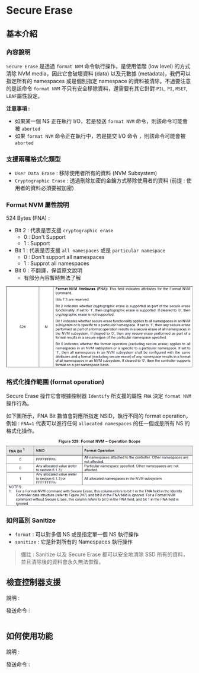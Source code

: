 # Secure Erase



## 基本介紹

### 內容說明

`Secure Erase` 是透過 `format NVM` 命令執行操作，是使用低階 (low level) 的方式清除 NVM media，因此它會破壞資料 (data) 以及元數據 (metadata)，我們可以指定所有的 namespaces 或是個別指定 namespace 的資料被清除。不過要注意的是該命令 `format NVM` 不只有安全移除資料，還需要有其它針對 `PIL`, `PI`, `MSET`, `LBAF`屬性設定。

**注意事項 :** 

* 如果某一個 NS 正在執行 I/O，若是發送 `format NVM` 命令，則該命令可能會被 `aborted`
* 如果 `format NVM` 命令正在執行中，若是提交 I/O 命令 ，則該命令可能會被 `aborted`



### 支援兩種格式化類型 

* `User Data Erase` : 移除使用者所有的資料 (NVM Subsystem)
* `Cryptographic Erase` : 透過刪除加密的金鑰方式移除使用者的資料 (前提 : 使用者的資料必須要被加密)



### Format NVM 屬性說明

524 Bytes (FNA) : 

* Bit 2 : 代表是否支援 `cryptographic erase`
  * 0 : Don't Support
  * 1 : Support
* Bit 1 : 代表是否支援 `all namespaces` 或是 `particular namespace`
  * 0 : Don't support all namespaces
  * 1 : Supprot all namespaces
* Bit 0 : 不翻譯，保留原文說明 
  * 有部分內容暫時無法了解

![](https://github.com/miniedwins/learning/blob/main/nvme/pic/identify_controller/Identify_Controller_FNA.png)



### 格式化操作範圍 (format operation)

Secure Erase 操作它會根據控制器 `Identify` 所支援的屬性 `FNA` 決定 `format NVM` 操作行為。

如下圖所示，FNA Bit 數值會對應所指定 NSID，執行不同的 format operation，例如 : `FNA=1` 代表可以進行任何 `allocated namespaces` 的任一個或是所有 NS 的格式化操作。

![](https://github.com/miniedwins/learning/blob/main/nvme/pic/format_nvm_operation_scope.png)



### 如何區別  Sanitize

* `format` : 可以對多個 NS 或是指定單一個 NS 執行操作
* `sanitize` : 它是針對所有的 Namespaces 執行操作

> 備註 : Sanitize 以及 Secure Erase 都可以安全地清除 SSD 所有的資料，並且清除後的資料會永久無法恢復。



## 檢查控制器支援

說明 : 

發送命令 : 

~~~shell

~~~



## 如何使用功能 

說明 : 

發送命令 : 

~~~shell
~~~

